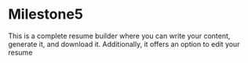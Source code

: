 # Milestone5
This is a complete resume builder where you can write your content, generate it, and download it. Additionally, it offers an option to edit your resume

